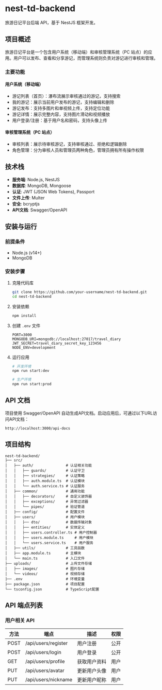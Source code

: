 # nest-td-backend

旅游日记平台后端 API，基于 NestJS 框架开发。

## 项目概述

旅游日记平台是一个包含用户系统（移动端）和审核管理系统（PC 站点）的应用。用户可以发布、查看和分享游记，而管理系统则负责对游记进行审核和管理。

### 主要功能

#### 用户系统（移动端）
- 游记列表（首页）：瀑布流展示审核通过的游记，支持搜索
- 我的游记：展示当前用户发布的游记，支持编辑和删除
- 游记发布：支持多图片和单视频上传，支持定位功能
- 游记详情：展示完整内容，支持图片滑动和视频播放
- 用户登录/注册：基于用户名和密码，支持头像上传

#### 审核管理系统（PC 站点）
- 审核列表：展示待审核游记，支持审核通过、拒绝和逻辑删除
- 角色管理：分为审核人员和管理员两种角色，管理员拥有所有操作权限

## 技术栈

- **服务端**: Node.js, NestJS
- **数据库**: MongoDB, Mongoose
- **认证**: JWT (JSON Web Tokens), Passport
- **文件上传**: Multer
- **安全**: bcryptjs
- **API文档**: Swagger/OpenAPI

## 安装与运行

### 前提条件

- Node.js (v14+)
- MongoDB

### 安装步骤

1. 克隆代码库
   ```bash
   git clone https://github.com/your-username/nest-td-backend.git
   cd nest-td-backend
   ```

2. 安装依赖
   ```bash
   npm install
   ```

3. 创建 `.env` 文件
   ```
   PORT=3000
   MONGODB_URI=mongodb://localhost:27017/travel_diary
   JWT_SECRET=travel_diary_secret_key_123456
   NODE_ENV=development
   ```

4. 运行应用
   ```bash
   # 开发环境
   npm run start:dev
   
   # 生产环境
   npm run start:prod
   ```

## API 文档

项目使用 Swagger/OpenAPI 自动生成API文档。启动应用后，可通过以下URL访问API文档：
```
http://localhost:3000/api-docs
```

## 项目结构

```
nest-td-backend/
├── src/
│   ├── auth/               # 认证相关功能
│   │   ├── guards/         # 认证守卫
│   │   ├── strategies/     # 认证策略
│   │   ├── auth.module.ts  # 认证模块
│   │   └── auth.service.ts # 认证服务
│   ├── common/             # 通用功能
│   │   ├── decorators/     # 自定义装饰器
│   │   ├── exceptions/     # 异常过滤器
│   │   └── pipes/          # 验证管道
│   ├── config/             # 配置文件
│   ├── users/              # 用户模块
│   │   ├── dto/            # 数据传输对象
│   │   ├── entities/       # 实体定义
│   │   ├── users.controller.ts # 用户控制器
│   │   ├── users.module.ts     # 用户模块
│   │   └── users.service.ts    # 用户服务
│   ├── utils/              # 工具函数
│   ├── app.module.ts       # 主模块
│   └── main.ts             # 入口文件
├── uploads/                # 上传文件存储
│   ├── images/             # 图片存储
│   └── videos/             # 视频存储
├── .env                    # 环境变量
├── package.json            # 项目配置
└── tsconfig.json           # TypeScript配置
```

## API 端点列表

### 用户相关 API

| 方法 | 端点 | 描述 | 权限 |
|------|------|------|------|
| POST | /api/users/register | 用户注册 | 公开 |
| POST | /api/users/login | 用户登录 | 公开 |
| GET | /api/users/profile | 获取用户资料 | 用户 |
| PUT | /api/users/avatar | 更新用户头像 | 用户 |
| PUT | /api/users/nickname | 更新用户昵称 | 用户 | 